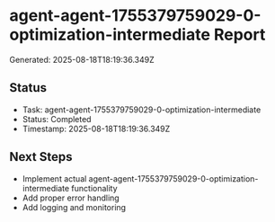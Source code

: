 # agent-agent-1755379759029-0-optimization-intermediate Report

Generated: 2025-08-18T18:19:36.349Z

## Status
- Task: agent-agent-1755379759029-0-optimization-intermediate
- Status: Completed
- Timestamp: 2025-08-18T18:19:36.349Z

## Next Steps
- Implement actual agent-agent-1755379759029-0-optimization-intermediate functionality
- Add proper error handling
- Add logging and monitoring
